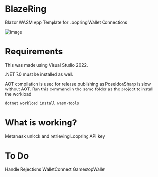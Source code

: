 # BlazeRing
Blazor WASM App Template for Loopring Wallet Connections

![image](https://github.com/fudgebucket27/BlazeRing/assets/5258063/5a3b9528-4611-483e-a5b6-120524e39d95)


# Requirements
This was made using Visual Studio 2022.

.NET 7.0 must be installed as well.

AOT compilation is used for release publishing as PoseidonSharp is slow without AOT. Run this command in the same folder as the project to install the workload

```bash
dotnet workload install wasm-tools
```

# What is working?
Metamask unlock and retrieving Loopring API key

# To Do
Handle Rejections
WalletConnect
GamestopWallet
